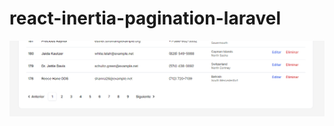 # react-inertia-pagination-laravel

![screenshot-1](/pagination-react-inertia-laravel-tailwind.png)
